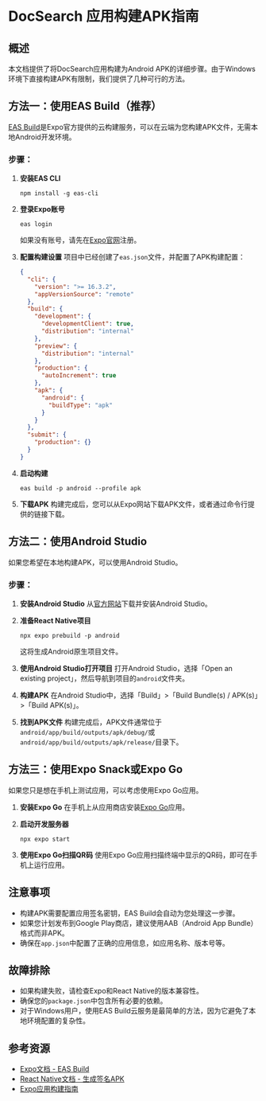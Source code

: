 # DocSearch 应用构建APK指南

## 概述

本文档提供了将DocSearch应用构建为Android APK的详细步骤。由于Windows环境下直接构建APK有限制，我们提供了几种可行的方法。

## 方法一：使用EAS Build（推荐）

[EAS Build](https://docs.expo.dev/build/introduction/)是Expo官方提供的云构建服务，可以在云端为您构建APK文件，无需本地Android开发环境。

### 步骤：

1. **安装EAS CLI**
   ```
   npm install -g eas-cli
   ```

2. **登录Expo账号**
   ```
   eas login
   ```
   如果没有账号，请先在[Expo官网](https://expo.dev/)注册。

3. **配置构建设置**
   项目中已经创建了`eas.json`文件，并配置了APK构建配置：
   ```json
   {
     "cli": {
       "version": ">= 16.3.2",
       "appVersionSource": "remote"
     },
     "build": {
       "development": {
         "developmentClient": true,
         "distribution": "internal"
       },
       "preview": {
         "distribution": "internal"
       },
       "production": {
         "autoIncrement": true
       },
       "apk": {
         "android": {
           "buildType": "apk"
         }
       }
     },
     "submit": {
       "production": {}
     }
   }
   ```

4. **启动构建**
   ```
   eas build -p android --profile apk
   ```

5. **下载APK**
   构建完成后，您可以从Expo网站下载APK文件，或者通过命令行提供的链接下载。

## 方法二：使用Android Studio

如果您希望在本地构建APK，可以使用Android Studio。

### 步骤：

1. **安装Android Studio**
   从[官方网站](https://developer.android.com/studio)下载并安装Android Studio。

2. **准备React Native项目**
   ```
   npx expo prebuild -p android
   ```
   这将生成Android原生项目文件。

3. **使用Android Studio打开项目**
   打开Android Studio，选择「Open an existing project」，然后导航到项目的`android`文件夹。

4. **构建APK**
   在Android Studio中，选择「Build」>「Build Bundle(s) / APK(s)」>「Build APK(s)」。

5. **找到APK文件**
   构建完成后，APK文件通常位于`android/app/build/outputs/apk/debug/`或`android/app/build/outputs/apk/release/`目录下。

## 方法三：使用Expo Snack或Expo Go

如果您只是想在手机上测试应用，可以考虑使用Expo Go应用。

1. **安装Expo Go**
   在手机上从应用商店安装[Expo Go](https://expo.dev/client)应用。

2. **启动开发服务器**
   ```
   npx expo start
   ```

3. **使用Expo Go扫描QR码**
   使用Expo Go应用扫描终端中显示的QR码，即可在手机上运行应用。

## 注意事项

- 构建APK需要配置应用签名密钥，EAS Build会自动为您处理这一步骤。
- 如果您计划发布到Google Play商店，建议使用AAB（Android App Bundle）格式而非APK。
- 确保在`app.json`中配置了正确的应用信息，如应用名称、版本号等。

## 故障排除

- 如果构建失败，请检查Expo和React Native的版本兼容性。
- 确保您的`package.json`中包含所有必要的依赖。
- 对于Windows用户，使用EAS Build云服务是最简单的方法，因为它避免了本地环境配置的复杂性。

## 参考资源

- [Expo文档 - EAS Build](https://docs.expo.dev/build/setup/)
- [React Native文档 - 生成签名APK](https://reactnative.dev/docs/signed-apk-android)
- [Expo应用构建指南](https://docs.expo.dev/build-reference/apk/)